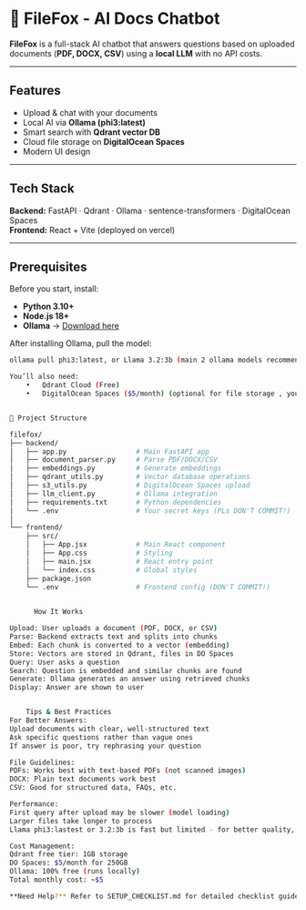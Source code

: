 
# 🦊 FileFox - AI Docs Chatbot

**FileFox** is a full-stack AI chatbot that answers questions based on uploaded documents (**PDF, DOCX, CSV**) using a **local LLM** with no API costs.

---

## Features

- Upload & chat with your documents  
- Local AI via **Ollama (phi3:latest)**  
- Smart search with **Qdrant vector DB**  
- Cloud file storage on **DigitalOcean Spaces**  
- Modern UI design  

---

## Tech Stack

**Backend:** FastAPI · Qdrant · Ollama · sentence-transformers · DigitalOcean Spaces  
**Frontend:** React + Vite (deployed on vercel)

---

## Prerequisites

Before you start, install:

- **Python 3.10+**
- **Node.js 18+**
- **Ollama** → [Download here](https://ollama.com/download)

After installing Ollama, pull the model:
```bash
ollama pull phi3:latest, or Llama 3.2:3b (main 2 ollama models recommended for computer with less storage runs smoothly on macbook M1,M2 and windows)

You’ll also need:
	•	Qdrant Cloud (Free)
	•	DigitalOcean Spaces ($5/month) (optional for file storage , you can decide to entirely run it with you local machine storage)


📁 Project Structure

filefox/
├── backend/
│   ├── app.py                 # Main FastAPI app
│   ├── document_parser.py     # Parse PDF/DOCX/CSV
│   ├── embeddings.py          # Generate embeddings
│   ├── qdrant_utils.py        # Vector database operations
│   ├── s3_utils.py            # DigitalOcean Spaces upload
│   ├── llm_client.py          # Ollama integration
│   ├── requirements.txt       # Python dependencies
│   └── .env                   # Your secret keys (PLs DON'T COMMIT!)
│
└── frontend/
    ├── src/
    │   ├── App.jsx            # Main React component
    │   ├── App.css            # Styling
    │   ├── main.jsx           # React entry point
    │   └── index.css          # Global styles
    ├── package.json
    └── .env                   # Frontend config (DON'T COMMIT!)
	

	  How It Works

Upload: User uploads a document (PDF, DOCX, or CSV)
Parse: Backend extracts text and splits into chunks
Embed: Each chunk is converted to a vector (embedding)
Store: Vectors are stored in Qdrant, files in DO Spaces
Query: User asks a question
Search: Question is embedded and similar chunks are found
Generate: Ollama generates an answer using retrieved chunks
Display: Answer are shown to user


    Tips & Best Practices
For Better Answers:
Upload documents with clear, well-structured text
Ask specific questions rather than vague ones
If answer is poor, try rephrasing your question

File Guidelines:
PDFs: Works best with text-based PDFs (not scanned images)
DOCX: Plain text documents work best
CSV: Good for structured data, FAQs, etc.

Performance:
First query after upload may be slower (model loading)
Larger files take longer to process
Llama phi3:lastest or 3.2:3b is fast but limited - for better quality, use larger models

Cost Management:
Qdrant free tier: 1GB storage
DO Spaces: $5/month for 250GB
Ollama: 100% free (runs locally)
Total monthly cost: ~$5

**Need Help?** Refer to SETUP_CHECKLIST.md for detailed checklist guide!